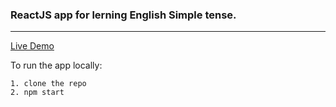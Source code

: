 ### ReactJS app for lerning English Simple tense.
---
[Live Demo](https://morsko1.github.io/learn_eng_tense/)   


To run the app locally:
```
1. clone the repo
2. npm start
```
